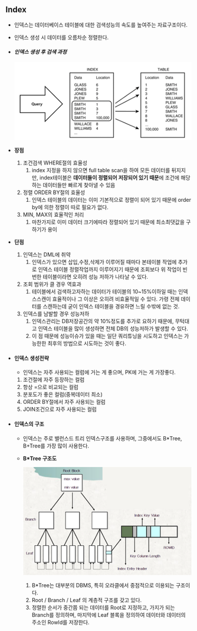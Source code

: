 ## Index
- 인덱스는 데이터베이스 테이블에 대한 검색성능의 속도를 높여주는 자료구조이다.
- 인덱스 생성 시 데이터를 오름차순 정렬한다.
- #### *인덱스 생성 후 검색 과정*

  ![img.png](../assets/Index_process.png)

- **장점**
    1. 조건검색 WHERE절의 효율성
        1. index 지정을 하지 않으면 full table scan을 하여 모든 데이터를 뒤지지만, index테이블은 **데이터들이 정렬되어 저장되어 있기 때문**에 조건에 해당하는 데이터들만 빠르게 찾아낼 수 있음
    2. 정렬 ORDER BY절의 효율성
        1. 인덱스 테이블의 데이터는 이미 기본적으로 정렬이 되어 있기 때문에 order by에 의한 정렬이 따로 필요가 없다.
    3. MIN, MAX의 효율적인 처리
        1. 마찬가지로 이미 데이터 크기에따라 정렬되어 있기 때문에 최소최댓값을 구하기가 용이
- **단점**
    1. 인덱스는 DML에 취약
        1. 인덱스가 있으면 삽입,수정,삭제가 이루어질 때마다 본테이블 작업에 추가로 인덱스 테이블 정렬작업까지 이루어지기 때문에 조회보다 위 작업이 빈번한 테이블이라면 오히려 성능 저하가 나타날 수 있다.
    2. 조회 범위가 클 경우 역효과
        1. 테이블에서 검색하고자하는 데이터가 테이블의 10~15%이하일 때는 인덱스스캔이 효율적이나 그 이상은 오히려 비효율적일 수 있다. 가령 전체 데이터를 스캔하는데 굳이 인덱스 테이블을 경유하면 느릴 수밖에 없는 것.
    3. 인덱스를 남발할 경우 성능저하
        1. 인덱스관리는 DB저장공간의 약 10%정도를 추가로 요하기 때문에, 무턱대고 인덱스 테이블을 많이 생성하면 전체 DB의 성능저하가 발생할 수 있다.
        2. 이 점 때문에 성능이슈가 있을 때는 일단 쿼리튜닝을 시도하고 인덱스는 가능한한 최후의 방법으로 시도하는 것이 좋다.

- #### 인덱스 생성전략
    - 인덱스는 자주 사용되는 컬럼에 거는 게 좋으며, PK에 거는 게 가장좋다.
    1. 조건절에 자주 등장하는 컬럼
    2. 항상 =으로 비교되는 컬럼
    3. 분포도가 좋은 컬럼(중복데이터 최소)
    4. ORDER BY절에서 자주 사용되는 컬럼
    5. JOIN조건으로 자주 사용되는 컬럼
- #### 인덱스의 구조
    - 인덱스는 주로 밸런스드 트리 인덱스구조를 사용하며, 그중에서도 B*Tree, B+Tree를 가장 많이 사용한다.
    - **B*Tree 구조도**

      ![img_1.png](../assets/B_asterik_tree.png)  

        1. B*Tree는 대부분의 DBMS, 특히 오라클에서 중점적으로 이용되는 구조이다.
        2. Root / Branch / Leaf 의 계층적 구조를 갖고 있다.
        3. 정렬한 순서가 중간쯤 되는 데이터를 Root로 지정하고, 가지가 되는 Branch를 정의하며, 마지막에 Leaf 블록을 정의하여 데이터와 데이터의 주소인 RowId를 저장한다.